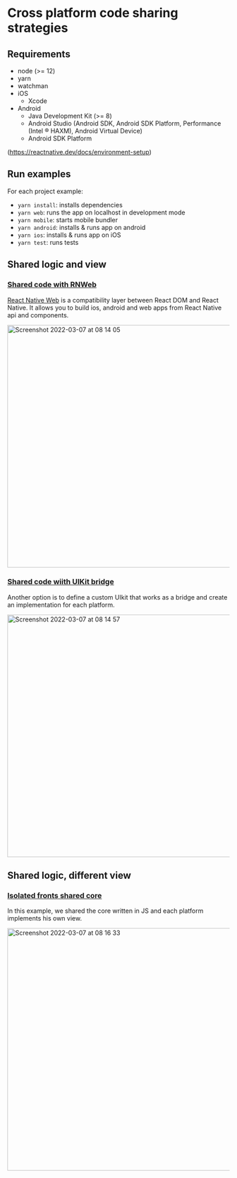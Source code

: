 # Cross platform code sharing strategies

## Requirements

- node (>= 12)
- yarn
- watchman
- iOS
    - Xcode
- Android
    - Java Development Kit (>= 8)
    - Android Studio (Android SDK, Android SDK Platform, Performance (Intel ® HAXM), Android Virtual Device)
    - Android SDK Platform

(https://reactnative.dev/docs/environment-setup)

## Run examples
For each project example:

- `yarn install`: installs dependencies
- `yarn web`: runs the app on localhost in development mode 
- `yarn mobile`: starts mobile bundler
- `yarn android`: installs & runs app on android
- `yarn ios`: installs & runs app on iOS
- `yarn test`: runs tests


## Shared logic and view

### [Shared code with RNWeb](https://github.com/540/cross-platform-code-sharing-strategies/tree/master/shared-code-with-uikit-bridge)
[React Native Web](https://necolas.github.io/react-native-web/) is a compatibility layer between React DOM and React Native. It allows you to build ios, android and web apps from React Native api and components.

<img width="550" alt="Screenshot 2022-03-07 at 08 14 05" src="https://user-images.githubusercontent.com/25979923/156986747-8d43b0d1-db25-4838-be09-52987fc714d9.png">

### [Shared code wiith UIKit bridge](https://github.com/540/cross-platform-code-sharing-strategies/tree/master/shared-code-with-uikit-bridge)
Another option is to define a custom UIkit that works as a bridge and create an implementation for each platform.


<img width="550" alt="Screenshot 2022-03-07 at 08 14 57" src="https://user-images.githubusercontent.com/25979923/156986829-d0a795b9-68e0-4f1e-b37b-83a6c79f2805.png">

## Shared logic, different view

### [Isolated fronts shared core](https://github.com/540/cross-platform-code-sharing-strategies/tree/master/isolated-fronts-shared-core)
In this example, we shared the core written in JS and each platform implements his own view.  

<img width="550" alt="Screenshot 2022-03-07 at 08 16 33" src="https://user-images.githubusercontent.com/25979923/156987051-afde38bd-fa06-49e3-9d62-12093551e008.png">
